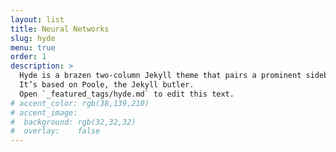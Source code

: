 ```yaml
---
layout: list
title: Neural Networks
slug: hyde
menu: true
order: 1
description: >
  Hyde is a brazen two-column Jekyll theme that pairs a prominent sidebar with uncomplicated content.
  It’s based on Poole, the Jekyll butler.
  Open `_featured_tags/hyde.md` to edit this text.
# accent_color: rgb(38,139,210)
# accent_image:
#  background: rgb(32,32,32)
#  overlay:    false
---
```


